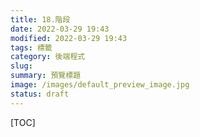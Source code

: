 ```yaml
---
title: 18.階段
date: 2022-03-29 19:43
modified: 2022-03-29 19:43
tags: 標籤
category: 後端程式
slug:
summary: 預覽標題
image: /images/default_preview_image.jpg
status: draft
---
```


[TOC]